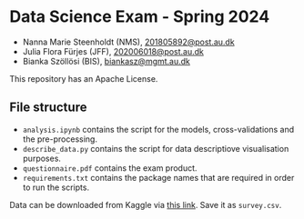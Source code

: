 # Data Science Exam - Spring 2024

- Nanna Marie Steenholdt (NMS), 201805892@post.au.dk
- Julia Flora Fürjes (JFF), 202006018@post.au.dk
- Bianka Szöllösi (BIS), biankasz@mgmt.au.dk

This repository has an Apache License.

## File structure
- ```analysis.ipynb``` contains the script for the models, cross-validations and the pre-processing.
- ```describe_data.py``` contains the script for data descriptiove visualisation purposes.
- ```questionnaire.pdf``` contains the exam product.
- ```requirements.txt``` contains the package names that are required in order to run the scripts.

Data can be downloaded from Kaggle via [this link](https://www.kaggle.com/datasets/osmi/mental-health-in-tech-survey/data). Save it as ```survey.csv```.
